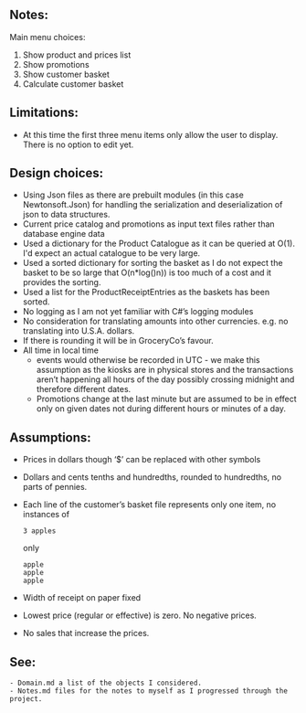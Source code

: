 ## Notes:
Main menu choices:
1. Show product and prices list
2. Show promotions
3. Show customer basket
4. Calculate customer basket

## Limitations:
- At this time the first three menu items only allow the user to display. There is no option to edit yet.

## Design choices:
- Using Json files as there are prebuilt modules (in this case Newtonsoft.Json) for handling the serialization and deserialization of json to data structures.
- Current price catalog and promotions as input text files rather than database engine data
- Used a dictionary for the Product Catalogue as it can be queried at O(1). I'd expect an actual catalogue to be very large.
- Used a sorted dictionary for sorting the basket as I do not expect the basket to be so large that O(n*log()n)) is too much of a cost and it provides the sorting.
- Used a list for the ProductReceiptEntries as the baskets has been sorted.
- No logging as I am not yet familiar with C#’s logging modules
- No consideration for translating amounts into other currencies. e.g. no translating into U.S.A. dollars.
- If there is rounding it will be in GroceryCo’s favour.
- All time in local time
    - events would otherwise be recorded in UTC - we make this assumption as the kiosks are in physical stores and the transactions aren’t happening all hours of the day possibly crossing midnight and therefore different dates.
    - Promotions change at the last minute but are assumed to be in effect only on given dates not during different hours or minutes of a day.

## Assumptions:
- Prices in dollars though ‘$’ can be replaced with other symbols
- Dollars and cents tenths and hundredths, rounded to hundredths, no parts of pennies.

- Each line of the customer’s basket file represents only one item, no instances of
    
    ```3 apples```

    only

    ```
    apple
    apple
    apple
    ```

- Width of receipt on paper fixed
- Lowest price (regular or effective) is zero. No negative prices.
- No sales that increase the prices.

## See:
    - Domain.md a list of the objects I considered.
    - Notes.md files for the notes to myself as I progressed through the project.


